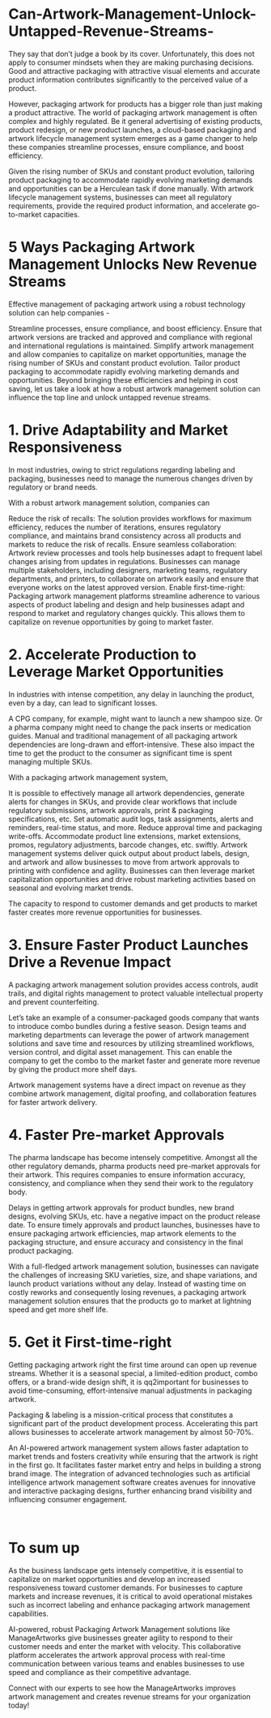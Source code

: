 # Can-Artwork-Management-Unlock-Untapped-Revenue-Streams-
They say that don’t judge a book by its cover. Unfortunately, this does not apply to consumer mindsets when they are making purchasing decisions. Good and attractive packaging with attractive visual elements and accurate product information contributes significantly to the perceived value of a product.

However, packaging artwork for products has a bigger role than just making a product attractive. The world of packaging artwork management is often complex and highly regulated. Be it general advertising of existing products, product redesign, or new product launches, a cloud-based packaging and artwork lifecycle management system emerges as a game changer to help these companies streamline processes, ensure compliance, and boost efficiency.

Given the rising number of SKUs and constant product evolution, tailoring product packaging to accommodate rapidly evolving marketing demands and opportunities can be a Herculean task if done manually. With artwork lifecycle management systems, businesses can meet all regulatory requirements, provide the required product information, and accelerate go-to-market capacities.

# 5 Ways Packaging Artwork Management Unlocks New Revenue Streams
Effective management of packaging artwork using a robust technology solution can help companies -

Streamline processes, ensure compliance, and boost efficiency.
Ensure that artwork versions are tracked and approved and compliance with regional and international regulations is maintained. 
Simplify artwork management and allow companies to capitalize on market opportunities, manage the rising number of SKUs and constant product evolution.
Tailor product packaging to accommodate rapidly evolving marketing demands and opportunities.
Beyond bringing these efficiencies and helping in cost saving, let us take a look at how a robust artwork management solution can influence the top line and unlock untapped revenue streams.
‍

# 1. Drive Adaptability and Market Responsiveness
In most industries, owing to strict regulations regarding labeling and packaging, businesses need to manage the numerous changes driven by regulatory or brand needs.

With a robust artwork management solution, companies can

Reduce the risk of recalls: The solution provides workflows for maximum efficiency, reduces the number of iterations, ensures regulatory compliance, and maintains brand consistency across all products and markets to reduce the risk of recalls.
Ensure seamless collaboration: Artwork review processes and tools help businesses adapt to frequent label changes arising from updates in regulations. Businesses can manage multiple stakeholders, including designers, marketing teams, regulatory departments, and printers, to collaborate on artwork easily and ensure that everyone works on the latest approved version.
Enable first-time-right: Packaging artwork management platforms streamline adherence to various aspects of product labeling and design and help businesses adapt and respond to market and regulatory changes quickly. This allows them to capitalize on revenue opportunities by going to market faster.
‍
# 2. Accelerate Production to Leverage Market Opportunities 
In industries with intense competition, any delay in launching the product, even by a day, can lead to significant losses. 

A CPG company, for example, might want to launch a new shampoo size. Or a pharma company might need to change the pack inserts or medication guides. Manual and traditional management of all packaging artwork dependencies are long-drawn and effort-intensive. These also impact the time to get the product to the consumer as significant time is spent managing multiple SKUs.

With a packaging artwork management system,

It is possible to effectively manage all artwork dependencies, generate alerts for changes in SKUs, and provide clear workflows that include regulatory submissions, artwork approvals, print & packaging specifications, etc.
Set automatic audit logs, task assignments, alerts and reminders, real-time status, and more.
Reduce approval time and packaging write-offs. 
Accommodate product line extensions, market extensions, promos, regulatory adjustments, barcode changes, etc. swiftly.
Artwork management systems deliver quick output about product labels, design, and artwork and allow businesses to move from artwork approvals to printing with confidence and agility. Businesses can then leverage market capitalization opportunities and drive robust marketing activities based on seasonal and evolving market trends.

The capacity to respond to customer demands and get products to market faster creates more revenue opportunities for businesses.
‍

# 3. Ensure Faster Product Launches Drive a Revenue Impact
A packaging artwork management solution provides access controls, audit trails, and digital rights management to protect valuable intellectual property and prevent counterfeiting.  

Let’s take an example of a consumer-packaged goods company that wants to introduce combo bundles during a festive season.  Design teams and marketing departments can leverage the power of artwork management solutions and save time and resources by utilizing streamlined workflows, version control, and digital asset management. This can enable the company to get the combo to the market faster and generate more revenue by giving the product more shelf days.

Artwork management systems have a direct impact on revenue as they combine artwork management, digital proofing, and collaboration features for faster artwork delivery.


# 4. Faster Pre-market Approvals
The pharma landscape has become intensely competitive. Amongst all the other regulatory demands, pharma products need pre-market approvals for their artwork. This requires companies to ensure information accuracy, consistency, and compliance when they send their work to the regulatory body. 

Delays in getting artwork approvals for product bundles, new brand designs, evolving SKUs, etc. have a negative impact on the product release date. To ensure timely approvals and product launches, businesses have to ensure packaging artwork efficiencies, map artwork elements to the packaging structure, and ensure accuracy and consistency in the final product packaging.

With a full-fledged artwork management solution, businesses can navigate the challenges of increasing SKU varieties, size, and shape variations, and launch product variations without any delay. Instead of wasting time on costly reworks and consequently losing revenues, a packaging artwork management solution ensures that the products go to market at lightning speed and get more shelf life.


# 5. Get it First-time-right 

Getting packaging artwork right the first time around can open up revenue streams. Whether it is a seasonal special, a limited-edition product, combo offers, or a brand-wide design shift, it is qq2important for businesses to avoid time-consuming, effort-intensive manual adjustments in packaging artwork. 

Packaging & labeling is a mission-critical process that constitutes a significant part of the product development process. Accelerating this part allows businesses to accelerate artwork management by almost 50-70%. 

An AI-powered artwork management system allows faster adaptation to market trends and fosters creativity while ensuring that the artwork is right in the first go. It facilitates faster market entry and helps in building a strong brand image. The integration of advanced technologies such as artificial intelligence artwork management software creates avenues for innovative and interactive packaging designs, further enhancing brand visibility and influencing consumer engagement.

‍
# To sum up
As the business landscape gets intensely competitive, it is essential to capitalize on market opportunities and develop an increased responsiveness toward customer demands. For businesses to capture markets and increase revenues, it is critical to avoid operational mistakes such as incorrect labeling and enhance packaging artwork management capabilities.

AI-powered, robust Packaging Artwork Management solutions like ManageArtworks give businesses greater agility to respond to their customer needs and enter the market with velocity.  This collaborative platform accelerates the artwork approval process with real-time communication between various teams and enables businesses to use speed and compliance as their competitive advantage.

Connect with our experts to see how the ManageArtworks improves artwork management and creates revenue streams for your organization today!
